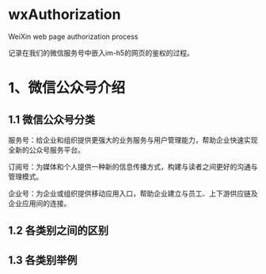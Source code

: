 # wxAuthorization
WeiXin web page authorization process

记录在我们的微信服务号中嵌入im-h5的网页的鉴权的过程。

# 1、微信公众号介绍

## 1.1 微信公众号分类
服务号：给企业和组织提供更强大的业务服务与用户管理能力，帮助企业快速实现全新的公众号服务平台。

订阅号：为媒体和个人提供一种新的信息传播方式，构建与读者之间更好的沟通与管理模式。

企业号：为企业或组织提供移动应用入口，帮助企业建立与员工、上下游供应链及企业应用间的连接。

## 1.2 各类别之间的区别


## 1.3 各类别举例


